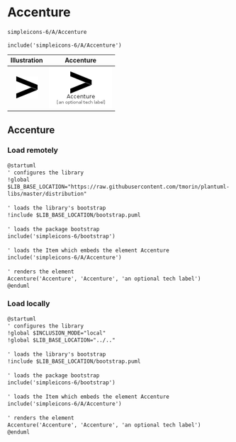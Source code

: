 # Accenture


```text
simpleicons-6/A/Accenture
```

```text
include('simpleicons-6/A/Accenture')
```



| Illustration | Accenture |
| :---: | :---: |
| ![illustration for Illustration](../../simpleicons-6/A/Accenture.png) | ![illustration for Accenture](../../simpleicons-6/A/Accenture.Local.png) |




## Accenture

### Load remotely
```plantuml
@startuml
' configures the library
!global $LIB_BASE_LOCATION="https://raw.githubusercontent.com/tmorin/plantuml-libs/master/distribution"

' loads the library's bootstrap
!include $LIB_BASE_LOCATION/bootstrap.puml

' loads the package bootstrap
include('simpleicons-6/bootstrap')

' loads the Item which embeds the element Accenture
include('simpleicons-6/A/Accenture')

' renders the element
Accenture('Accenture', 'Accenture', 'an optional tech label')
@enduml
```

### Load locally
```plantuml
@startuml
' configures the library
!global $INCLUSION_MODE="local"
!global $LIB_BASE_LOCATION="../.."

' loads the library's bootstrap
!include $LIB_BASE_LOCATION/bootstrap.puml

' loads the package bootstrap
include('simpleicons-6/bootstrap')

' loads the Item which embeds the element Accenture
include('simpleicons-6/A/Accenture')

' renders the element
Accenture('Accenture', 'Accenture', 'an optional tech label')
@enduml
```

